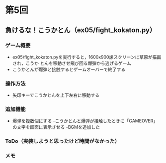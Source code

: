 # 第5回
## 負けるな！こうかとん（ex05/fight_kokaton.py）
### ゲーム概要
- ex05/fight_kokaton.pyを実行すると，1600x900䛾スクリーンに草原が描画され，こうか
とんを移動させ飛び回る爆弾から逃げるゲーム
- こうかとんが爆弾と接触するとゲームオーバーで終了する
### 操作方法
- 矢印キーでこうかとんを上下左右に移動する
### 追加機能
- 爆弾を複数個にする
-こうかとんと爆弾が接触したときに「GAMEOVER」の文字を画面に表示させる
-BGMを追加した
### ToDo（実装しようと思ったけど時間がなかった）
### メモ